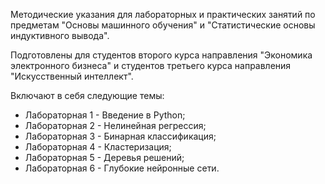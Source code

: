 Методические указания для лабораторных и практических 
занятий по предметам "Основы машинного обучения" и 
"Статистические основы индуктивного вывода". 

Подготовлены для студентов второго курса 
направления "Экономика электронного бизнеса" и студентов 
третьего курса направления "Искусственный интеллект".

Включают в себя следующие темы:
* Лабораторная 1 - Введение в Python;
* Лабораторная 2 - Нелинейная регрессия;
* Лабораторная 3 - Бинарная классификация;
* Лабораторная 4 - Кластеризация;
* Лабораторная 5 - Деревья решений;
* Лабораторная 6 - Глубокие нейронные сети.